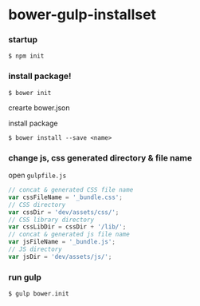 # bower-gulp-installset

### startup
```
$ npm init
```

### install package!
```
$ bower init
```
crearte bower.json  
  
install package  
```
$ bower install --save <name>
```

### change js, css generated directory & file name
open `gulpfile.js`  

```javascript
// concat & generated CSS file name
var cssFileName = '_bundle.css';
// CSS directory
var cssDir = 'dev/assets/css/';
// CSS library directory
var cssLibDir = cssDir + '/lib/';
// concat & generated js file name
var jsFileName = '_bundle.js';
// JS directory
var jsDir = 'dev/assets/js/';
```


### run gulp
```
$ gulp bower.init
```
